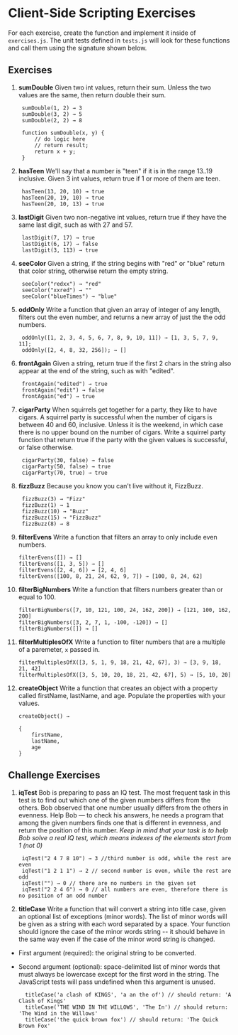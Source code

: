 # Client-Side Scripting Exercises

For each exercise, create the function and implement it inside of `exercises.js`. The unit tests defined in `tests.js` will look for these functions and call them using the signature shown below.

## Exercises

1. **sumDouble** Given two int values, return their sum. Unless the two values are the same, then return double their sum.

		sumDouble(1, 2) → 3
		sumDouble(3, 2) → 5
		sumDouble(2, 2) → 8

		function sumDouble(x, y) {
			// do logic here
			// return result;
			return x + y;
		}

2. **hasTeen** We'll say that a number is "teen" if it is in the range 13..19 inclusive. Given 3 int values, return true if 1 or more of them are teen.

		hasTeen(13, 20, 10) → true
		hasTeen(20, 19, 10) → true
		hasTeen(20, 10, 13) → true

3. **lastDigit** Given two non-negative int values, return true if they have the same last digit, such as with 27 and 57.

		lastDigit(7, 17) → true
		lastDigit(6, 17) → false
		lastDigit(3, 113) → true

4. **seeColor** Given a string, if the string begins with "red" or "blue" return that color string, otherwise return the empty string.

		seeColor("redxx") → "red"
		seeColor("xxred") → ""
		seeColor("blueTimes") → "blue"

5. **oddOnly** Write a function that given an array of integer of any length, filters out the even number, and returns a new array of just the the odd numbers.

		oddOnly([1, 2, 3, 4, 5, 6, 7, 8, 9, 10, 11]) → [1, 3, 5, 7, 9, 11];
		oddOnly([2, 4, 8, 32, 256]); → []

6. **frontAgain** Given a string, return true if the first 2 chars in the string also appear at the end of the string, such as with "edited".

		frontAgain("edited") → true
		frontAgain("edit") → false
		frontAgain("ed") → true

7. **cigarParty** When squirrels get together for a party, they like to have cigars. A squirrel party is successful when the number of cigars is between 40 and 60, inclusive. Unless it is the weekend, in which case there is no upper bound on the number of cigars. Write a squirrel party function that return true if the party with the given values is successful, or false otherwise.

		cigarParty(30, false) → false
		cigarParty(50, false) → true
		cigarParty(70, true) → true



8. **fizzBuzz** Because you know you can't live without it, FizzBuzz.


		fizzBuzz(3) → "Fizz"
		fizzBuzz(1) → 1
		fizzBuzz(10) → "Buzz"
		fizzBuzz(15) → "FizzBuzz"
		fizzBuzz(8) → 8



9. **filterEvens** Write a function that filters an array to only include even numbers.
 
	```
	filterEvens([]) → []
	filterEvens([1, 3, 5]) → []
	filterEvens([2, 4, 6]) → [2, 4, 6]
	filterEvens([100, 8, 21, 24, 62, 9, 7]) → [100, 8, 24, 62]
	```

10. **filterBigNumbers** Write a function that filters numbers greater than or equal to 100.

	```
	filterBigNumbers([7, 10, 121, 100, 24, 162, 200]) → [121, 100, 162, 200]
	filterBigNumbers([3, 2, 7, 1, -100, -120]) → []
	filterBigNumbers([]) → []
	```

11. **filterMultiplesOfX** Write a function to filter numbers that are a multiple of a paremeter, `x` passed in.

	```
	filterMultiplesOfX([3, 5, 1, 9, 18, 21, 42, 67], 3) → [3, 9, 18, 21, 42]
	filterMultiplesOfX([3, 5, 10, 20, 18, 21, 42, 67], 5) → [5, 10, 20]
	```

12. **createObject** Write a function that creates an object with a property called firstName, lastName, and age. Populate the properties with your values.

	```
	createObject() →

	{
		firstName,
		lastName,
		age
	}
	```

## Challenge Exercises

1. **iqTest** Bob is preparing to pass an IQ test. The most frequent task in this test is to find out which one of the given numbers differs from the others. Bob observed that one number usually differs from the others in evenness. Help Bob — to check his answers, he needs a program that among the given numbers finds one that is different in evenness, and return the position of this number. _Keep in mind that your task is to help Bob solve a real IQ test, which means indexes of the elements start from 1 (not 0)_


		iqTest("2 4 7 8 10") → 3 //third number is odd, while the rest are even
		iqTest("1 2 1 1") → 2 // second number is even, while the rest are odd
		iqTest("") → 0 // there are no numbers in the given set
		iqTest("2 2 4 6") → 0 // all numbers are even, therefore there is no position of an odd number

2. **titleCase** Write a function that will convert a string into title case, given an optional list of exceptions (minor words). The list of minor words will be given as a string with each word separated by a space. Your function should ignore the case of the minor words string -- it should behave in the same way even if the case of the minor word string is changed.


* First argument (required): the original string to be converted.
* Second argument (optional): space-delimited list of minor words that must always be lowercase except for the first word in the string. The JavaScript tests will pass undefined when this argument is unused.


		titleCase('a clash of KINGS', 'a an the of') // should return: 'A Clash of Kings'
		titleCase('THE WIND IN THE WILLOWS', 'The In') // should return: 'The Wind in the Willows'
		titleCase('the quick brown fox') // should return: 'The Quick Brown Fox'